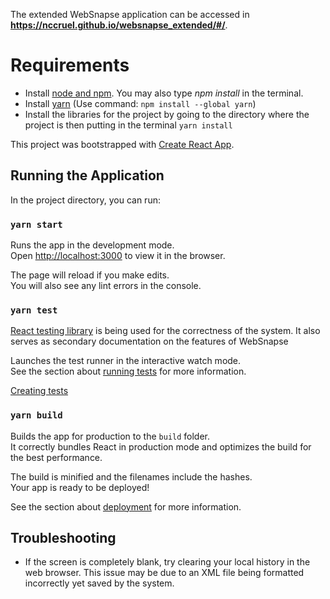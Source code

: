 The extended WebSnapse application can be accessed in **https://nccruel.github.io/websnapse_extended/#/**.

# Requirements
- Install [node and npm](https://nodejs.org/en/download/). You may also type _npm install_ in the terminal.
- Install [yarn](https://classic.yarnpkg.com/en/docs/install/#windows-stable) (Use command: `npm install --global yarn`)
- Install the libraries for the project by going to the directory where the
  project is then putting in the terminal `yarn install`

This project was bootstrapped with [Create React App](https://github.com/facebook/create-react-app).

## Running the Application

In the project directory, you can run:

### `yarn start`

Runs the app in the development mode.\
Open [http://localhost:3000](http://localhost:3000) to view it in the browser.

The page will reload if you make edits.\
You will also see any lint errors in the console.

### `yarn test`

[React testing
library](https://testing-library.com/docs/react-testing-library/intro/) is being
used for the correctness of the system. It also serves as secondary
documentation on the features of WebSnapse

Launches the test runner in the interactive watch mode.\
See the section about [running tests](https://facebook.github.io/create-react-app/docs/running-tests) for more information.

[Creating tests](https://www.smashingmagazine.com/2020/06/practical-guide-testing-react-applications-jest/)

### `yarn build`

Builds the app for production to the `build` folder.\
It correctly bundles React in production mode and optimizes the build for the best performance.

The build is minified and the filenames include the hashes.\
Your app is ready to be deployed!

See the section about [deployment](https://facebook.github.io/create-react-app/docs/deployment) for more information.

## Troubleshooting
- If the screen is completely blank, try clearing your local history in the web
  browser. This issue may be due to an XML file being formatted incorrectly yet
  saved by the system. 
